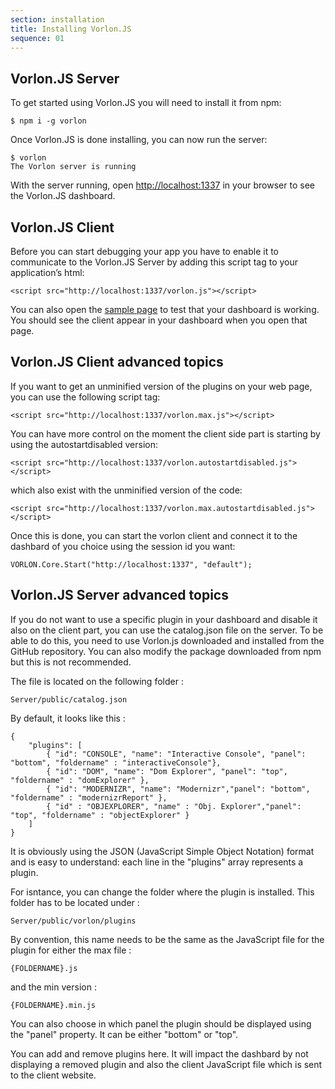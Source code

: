 ```yaml
---
section: installation
title: Installing Vorlon.JS
sequence: 01
---
```


## Vorlon.JS Server

To get started using Vorlon.JS you will need to install it from npm:

    $ npm i -g vorlon

Once Vorlon.JS is done installing, you can now run the server:

    $ vorlon
    The Vorlon server is running

With the server running, open [http://localhost:1337](http://localhost:1337) in your browser to see the Vorlon.JS dashboard.

## Vorlon.JS Client

Before you can start debugging your app you have to enable it to communicate to the Vorlon.JS Server by adding this script tag to your application’s html:

    <script src="http://localhost:1337/vorlon.js"></script>

You can also open the [sample page](http://cdn.rawgit.com/MicrosoftDX/Vorlonjs/master/Plugins/samples/index.html) to test that your dashboard is working. You should see the client appear in your dashboard when you open that page.

## Vorlon.JS Client advanced topics

If you want to get an unminified version of the plugins on your web page, you can use the following script tag:

    <script src="http://localhost:1337/vorlon.max.js"></script>

You can have more control on the moment the client side part is starting by using the autostartdisabled version:

    <script src="http://localhost:1337/vorlon.autostartdisabled.js"></script>
    
which also exist with the unminified version of the code:

    <script src="http://localhost:1337/vorlon.max.autostartdisabled.js"></script>
    
Once this is done, you can start the vorlon client and connect it to the dashbard of you choice using the session id you want:

    VORLON.Core.Start("http://localhost:1337", "default");
    
## Vorlon.JS Server advanced topics

If you do not want to use a specific plugin in your dashboard and disable it also on the client part, you can use the catalog.json file on the server.
To be able to do this, you need to use Vorlon.js downloaded and installed from the GitHub repository. You can also modify the package downloaded from npm but this is not recommended.

The file is located on the following folder :

    Server/public/catalog.json
    
By default, it looks like this :

    {
        "plugins": [
            { "id": "CONSOLE", "name": "Interactive Console", "panel": "bottom", "foldername" : "interactiveConsole"},
            { "id": "DOM", "name": "Dom Explorer", "panel": "top", "foldername" : "domExplorer" },
            { "id": "MODERNIZR", "name": "Modernizr","panel": "bottom", "foldername" : "modernizrReport" },
            { "id" : "OBJEXPLORER", "name" : "Obj. Explorer","panel": "top", "foldername" : "objectExplorer" }
        ]
    }
    
It is obviously using the JSON (JavaScript Simple Object Notation) format and is easy to understand: each line in the "plugins" array represents a plugin.

For isntance, you can change the folder where the plugin is installed. This folder has to be located under :

    Server/public/vorlon/plugins
    
By convention, this name needs to be the same as the JavaScript file for the plugin for either the max file :

    {FOLDERNAME}.js
    
and the min version :

    {FOLDERNAME}.min.js
    
You can also choose in which panel the plugin should be displayed using the "panel" property. It can be either "bottom" or "top".

You can add and remove plugins here. 
It will impact the dashbard by not displaying a removed plugin and also the client JavaScript file which is sent to the client website.
